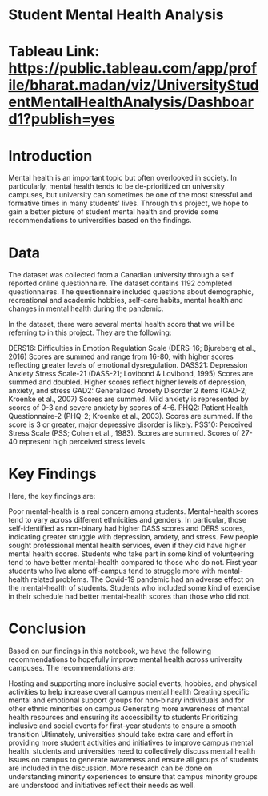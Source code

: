 # Student Mental Health Analysis
# Tableau Link: https://public.tableau.com/app/profile/bharat.madan/viz/UniversityStudentMentalHealthAnalysis/Dashboard1?publish=yes

# Introduction
Mental health is an important topic but often overlooked in society. In particularly, mental health tends to be de-prioritized on university campuses, but university can sometimes be one of the most stressful and formative times in many students' lives. Through this project, we hope to gain a better picture of student mental health and provide some recommendations to universities based on the findings.

# Data
The dataset was collected from a Canadian university through a self reported online questionnaire. The dataset contains 1192 completed questionnaires. The questionnaire included questions about demographic, recreational and academic hobbies, self-care habits, mental health and changes in mental health during the pandemic.

In the dataset, there were several mental health score that we will be referring to in this project. They are the following:

DERS16: Difficulties in Emotion Regulation Scale (DERS-16; Bjureberg et al., 2016) Scores are summed and range from 16-80, with higher scores reflecting greater levels of emotional dysregulation.
DASS21: Depression Anxiety Stress Scale-21 (DASS-21; Lovibond & Lovibond, 1995) Scores are summed and doubled. Higher scores reflect higher levels of depression, anxiety, and stress
GAD2: Generalized Anxiety Disorder 2 items (GAD-2; Kroenke et al., 2007) Scores are summed. Mild anxiety is represented by scores of 0-3 and severe anxiety by scores of 4-6.
PHQ2: Patient Health Questionnaire-2 (PHQ-2; Kroenke et al., 2003). Scores are summed. If the score is 3 or greater, major depressive disorder is likely.
PSS10: Perceived Stress Scale (PSS; Cohen et al., 1983).
Scores are summed. Scores of 27-40 represent high perceived stress levels.

# Key Findings
Here, the key findings are:

Poor mental-health is a real concern among students.
Mental-health scores tend to vary across different ethnicities and genders. In particular, those self-identified as non-binary had higher DASS scores and DERS scores, indicating greater struggle with depression, anxiety, and stress.
Few people sought professional mental health services, even if they did have higher mental health scores.
Students who take part in some kind of volunteering tend to have better mental-health compared to those who do not.
First year students who live alone off-campus tend to struggle more with mental-health related problems.
The Covid-19 pandemic had an adverse effect on the mental-health of students.
Students who included some kind of exercise in their schedule had better mental-health scores than those who did not.

# Conclusion
Based on our findings in this notebook, we have the following recommendations to hopefully improve mental health across university campuses. The recommendations are:

Hosting and supporting more inclusive social events, hobbies, and physical activities to help increase overall campus mental health
Creating specific mental and emotional support groups for non-binary individuals and for other ethnic minorities on campus
Generating more awareness of mental health resources and ensuring its accessibility to students
Prioritizing inclusive and social events for first-year students to ensure a smooth transition
Ultimately, universities should take extra care and effort in providing more student activities and initiatives to improve campus mental health. students and universities need to collectively discuss mental health issues on campus to generate awareness and ensure all groups of students are included in the discussion. More research can be done on understanding minority experiences to ensure that campus minority groups are understood and initiatives reflect their needs as well.
